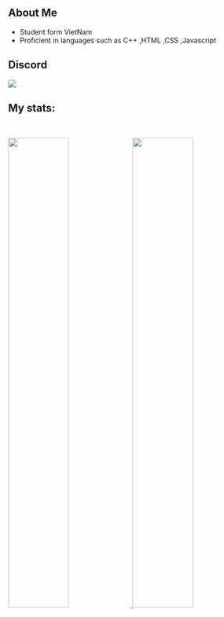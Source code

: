 ## About Me
- Student form VietNam 
 - Proficient in languages ​​such as C++ ,HTML ,CSS ,Javascript  
## Discord
<a href="https://discord.com/users/1007631986623524965"  align="left">
    <img src="https://lanyard.cnrad.dev/api/1007631986623524965?theme=dark&bg=1A1B27&borderRadius=15px&animated=true&idleMessage=On%20the%20sky%20there%20is%20an%20angel%20in%20somewhere%20(.%20%E2%9D%9B%20%E1%B4%97%20%E2%9D%9B.)">
  </a>

## My stats:

<br/>
<p align="left">
  <a href="/">
  <img width="49.5%" src="https://github-readme-stats.vercel.app/api?username=kuronight29&theme=tokyonight&show_icons=true" />
    <img width="49.5%" src="https://github-readme-streak-stats.herokuapp.com/?user=kuronight29&theme=tokyonight&hide_border=true" />
  </a>
</p>
<br>

